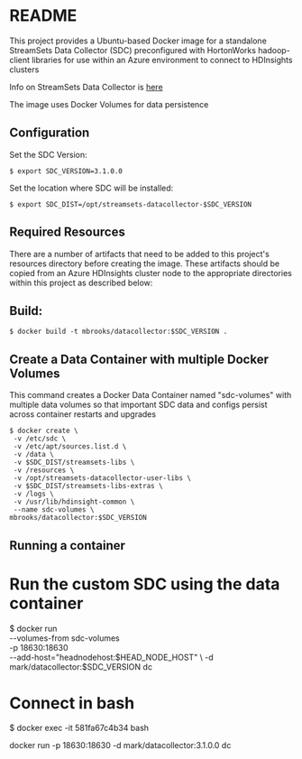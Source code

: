 # README

This project provides a Ubuntu-based Docker image for a standalone StreamSets Data 
Collector (SDC) preconfigured with  HortonWorks hadoop-client libraries for use within 
an Azure environment to connect to HDInsights clusters

Info on StreamSets Data Collector is [here](https://streamsets.com/products/sdc)

The image uses Docker Volumes for data persistence

## Configuration

Set the SDC Version:

	$ export SDC_VERSION=3.1.0.0

Set the location where SDC will be installed:

	$ export SDC_DIST=/opt/streamsets-datacollector-$SDC_VERSION


## Required Resources

There are a number of artifacts that need to be added to this project's resources
directory before creating the image.  These artifacts should be copied from an
Azure HDInsights cluster node to the appropriate directories within this project 
as described below:


#### 


## Build:

	$ docker build -t mbrooks/datacollector:$SDC_VERSION .


## Create a Data Container with multiple Docker Volumes 

This command creates a Docker Data Container named "sdc-volumes" 
with multiple data volumes so that important SDC data and configs 
persist across container restarts and upgrades

	$ docker create \
	 -v /etc/sdc \
	 -v /etc/apt/sources.list.d \
	 -v /data \
	 -v $SDC_DIST/streamsets-libs \
	 -v /resources \
	 -v /opt/streamsets-datacollector-user-libs \
	 -v $SDC_DIST/streamsets-libs-extras \
	 -v /logs \
	 -v /usr/lib/hdinsight-common \
	 --name sdc-volumes \
	mbrooks/datacollector:$SDC_VERSION



## Running a container
# Run the custom SDC using the data container
$ docker run \
 --volumes-from sdc-volumes \
 -p 18630:18630  \
 --add-host="headnodehost:$HEAD_NODE_HOST" \
 -d mark/datacollector:$SDC_VERSION dc 
 
 
 
# Connect in bash 
$ docker exec -it 581fa67c4b34 bash

docker run  -p 18630:18630 -d mark/datacollector:3.1.0.0 dc 

